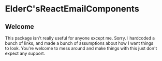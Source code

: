 # ElderC'sReactEmailComponents

## Welcome

This package isn't really useful for anyone except me. Sorry. I hardcoded a bunch of links, and made a bunch of assumptions about how I want things to look. You're welcome to mess around and make things with this just don't expect any support.
